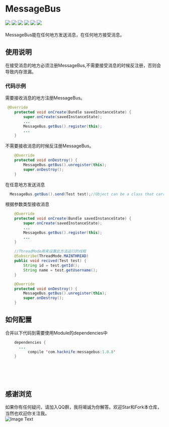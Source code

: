 # MessageBus
[![](https://img.shields.io/badge/platform-android-orange.svg)](https://github.com/hacknife) [![](https://img.shields.io/badge/language-java-yellow.svg)](https://github.com/hacknife) [![](https://img.shields.io/badge/JCenter-1.0.8-brightgreen.svg)](http://jcenter.bintray.com/com/hacknife/messagebus/) [![](https://img.shields.io/badge/build-passing-brightgreen.svg)](https://github.com/hacknife) [![](https://img.shields.io/badge/license-apache--2.0-green.svg)](https://github.com/hacknife) [![](https://img.shields.io/badge/api-11+-green.svg)](https://github.com/hacknife)<br/><br/>
MessageBus能在任何地方发送消息，在任何地方接受消息。
## 使用说明
在接受消息的地方必须注册MessageBus,不需要接受消息的时候反注册，否则会导致内存泄漏。
### 代码示例
需要接收消息的地方注册MessageBus。
```Java
 @Override
    protected void onCreate(Bundle savedInstanceState) {
        super.onCreate(savedInstanceState);
        ...
        MessageBus.getBus().register(this);
        ...
    }

```
不需要接收消息的时候反注册MessageBus。
```Java
    @Override
    protected void onDestroy() {
        MessageBus.getBus().unregister(this);
        super.onDestroy();
    }
```
在任意地方发送消息
```Java
  MessageBus.getBus().send(Test test);//Object can be a class that carries message
```
根据参数类型接收消息
```Java
    @Override
    protected void onCreate(Bundle savedInstanceState) {
        super.onCreate(savedInstanceState);
        ...
        MessageBus.getBus().register(this);
        ...
    }
    
    //ThreadMode用来设置此方法运行的线程
    @Subscribe(ThreadMode.MAINTHREAD)
    public void recived(Test test) {  
        String id = test.getId();
        String name = test.getUsername();
    }

    @Override
    protected void onDestroy() {
        MessageBus.getBus().unregister(this);
        super.onDestroy();
    }
```
## 如何配置
合并以下代码到需要使用Module的dependencies中
```Java
	dependencies {
	  ...
          compile 'com.hacknife:messagebus:1.0.8'
	}
```	
<br><br><br>
## 感谢浏览
如果你有任何疑问，请加入QQ群，我将竭诚为你解答。欢迎Star和Fork本仓库，当然也欢迎你关注我。
<br>
![Image Text](https://github.com/hacknife/CarouselBanner/blob/master/qq_group.png)
